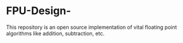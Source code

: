# FPU-Design-
This repository is an open source implementation of vital floating point algorithms like addition, subtraction, etc. 
